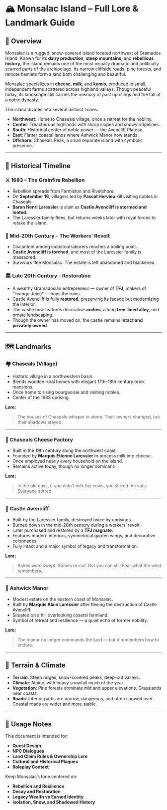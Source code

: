 # 🏔️ Monsalac Island – Full Lore & Landmark Guide

## 📌 Overview

Monsalac is a rugged, snow-covered island located northwest of Gramados Island. Known for its **dairy production**, **steep mountains**, and **rebellious history**, the island remains one of the most visually dramatic and politically scarred parts of the archipelago. Its narrow cliffside roads, pine forests, and remote hamlets form a land both challenging and beautiful.

Monsalac specializes in **cheese**, **milk**, and **kumis**, produced in small, independent farms scattered across highland valleys. Though peaceful today, its landscape still carries the memory of past uprisings and the fall of a noble dynasty.

The island divides into several distinct zones:

* **Northwest**: Home to Chaseals village, once a retreat for the nobility.
* **Center**: Treacherous highlands with sharp slopes and snowy ridgelines.
* **South**: Historical center of noble power — the Avencliff Plateau.
* **East**: Flatter coastal lands where Ashwick Manor now stands.
* **Offshore**: Chaseals Peak, a small separate island with symbolic presence.

---

## 🧾 Historical Timeline

### ⚔️ 1683 – The Grainfire Rebellion

* Rebellion spreads from Farmiston and Rivetshore.
* On **September 16**, villagers led by **Pascal Hervieu** kill visiting nobles in Chaseals.
* **Baron Henri Laressier** is slain as **Castle Avencliff is stormed and looted**.
* The Laressier family flees, but returns weeks later with royal forces to retake the island.

### 🧨 Mid-20th Century – The Workers' Revolt

* Discontent among industrial laborers reaches a boiling point.
* **Castle Avencliff is torched**, and most of the Laressier family is massacred.
* Survivors flee Monsalac. The estate is left abandoned and blackened.

### 🏛️ Late 20th Century – Restoration

* A wealthy Gramadosian entrepreneur — owner of **TFJ**, makers of “Twingo Juice” — buys the ruins.
* Castle Avencliff is fully **restored**, preserving its facade but modernizing the interior.
* The castle now features decorative **arches**, a long **tree-lined alley**, and ornate landscaping.
* Though the owner has moved on, the castle remains **intact and privately owned**.

---

## 🗺️ Landmarks

### 🏘️ **Chaseals (Village)**

* Historic village in a northwestern basin.
* Blends wooden rural homes with elegant 17th–18th century brick mansions.
* Once home to rising bourgeoisie and visiting nobles.
* Center of the 1683 uprising.

**Lore:**

> The houses of Chaseals whisper in stone. Their owners changed, but their shadows stayed.

---

### 🧀 **Chaseals Cheese Factory**

* Built in the 19th century along the northwest coast.
* Founded by **Marquis Etienne Laressier** to process milk into cheese.
* Once employed nearly every household on the island.
* Remains active today, though no longer dominant.

**Lore:**

> In the old days, if you didn’t milk the cows, you stirred the vats. Everyone stirred.

---

### 🏰 **Castle Avencliff**

* Built by the Laressier family, destroyed twice by uprisings.
* Burned down in the mid-20th century during a workers’ revolt.
* Later purchased and restored by a **TFJ magnate**.
* Features modern interiors, symmetrical garden wings, and decorative colonnades.
* Fully intact and a major symbol of legacy and transformation.

**Lore:**

> Ashes were swept. Stones re-cut. But you can still hear what the wind remembers.

---

### 🏡 **Ashwick Manor**

* Modest estate on the eastern coast of Monsalac.
* Built by **Marquis Alain Laressier** after fleeing the destruction of Castle Avencliff.
* Situated on a hill overlooking coastal farmland.
* Symbol of retreat and resilience — a quiet echo of former nobility.

**Lore:**

> The manor no longer commands the land — but it remembers how to endure.

---

## 🧭 Terrain & Climate

* **Terrain**: Steep ridges, snow-covered peaks, deep-cut valleys.
* **Climate**: Alpine, with heavy snowfall much of the year.
* **Vegetation**: Pine forests dominate mid and upper elevations. Grasslands near coasts.
* **Roads**: Interior paths are narrow, dangerous, and often snowed over. Coastal roads are wider and more stable.

---

## 🧩 Usage Notes

This document is intended for:

* **Quest Design**
* **NPC Dialogues**
* **Land Claim Rules & Ownership Lore**
* **Cultural and Historical Plaques**
* **Roleplay Context**

Keep Monsalac’s tone centered on:

* **Rebellion and Resilience**
* **Decay and Restoration**
* **Legacy Wealth vs Earned Identity**
* **Isolation, Snow, and Shadowed History**
